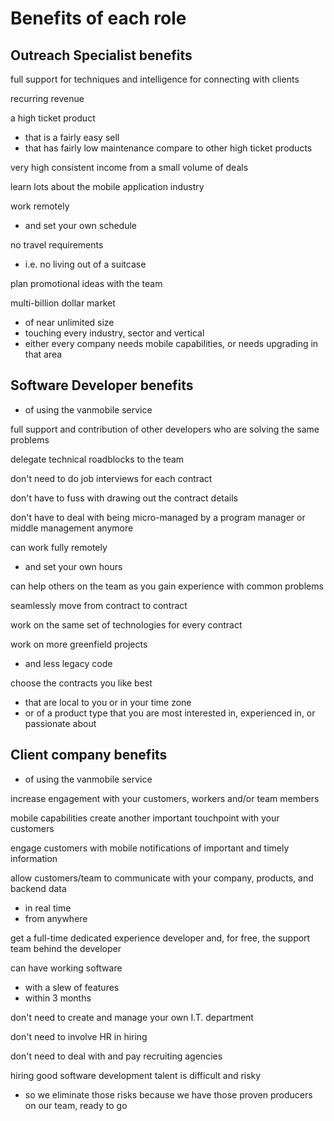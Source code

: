 # Benefits of each role

## Outreach Specialist benefits

full support for techniques and intelligence for connecting with clients

recurring revenue

a high ticket product
- that is a fairly easy sell
- that has fairly low maintenance compare to other high ticket products

very high consistent income from a small volume of deals

learn lots about the mobile application industry

work remotely
- and set your own schedule

no travel requirements
- i.e. no living out of a suitcase

plan promotional ideas with the team

multi-billion dollar market
- of near unlimited size
- touching every industry, sector and vertical
- either every company needs mobile capabilities, or needs upgrading in that area



## Software Developer benefits
- of using the vanmobile service

full support and contribution of other developers who are solving the same problems

delegate technical roadblocks to the team

don't need to do job interviews for each contract

don't have to fuss with drawing out the contract details

don't have to deal with being micro-managed by a program manager or middle management anymore

can work fully remotely
- and set your own hours

can help others on the team as you gain experience with common problems

seamlessly move from contract to contract

work on the same set of technologies for every contract

work on more greenfield projects
- and less legacy code

choose the contracts you like best
- that are local to you or in your time zone
- or of a product type that you are most interested in, experienced in, or passionate about



       
## Client company benefits
- of using the vanmobile service

increase engagement with your customers, workers and/or team members

mobile capabilities create another important touchpoint with your customers

engage customers with mobile notifications of important and timely information

allow customers/team to communicate with your company, products, and backend data
- in real time
- from anywhere

get a full-time dedicated experience developer and, for free, the support team behind the developer

can have working software
- with a slew of features
- within 3 months

don't need to create and manage your own I.T. department

don't need to involve HR in hiring

don't need to deal with and pay recruiting agencies

hiring good software development talent is difficult and risky
- so we eliminate those risks because we have those proven producers on our team, ready to go

